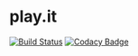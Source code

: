 # play.it

[![Build Status](https://travis-ci.org/play-it-team/core-server.svg?branch=master)](https://travis-ci.org/play-it-team/core-server) [![Codacy Badge](https://api.codacy.com/project/badge/Grade/0a713482e3e846c9ae6d664a1945b0d2)](https://www.codacy.com/app/abhi1693/core-server?utm_source=github.com&amp;utm_medium=referral&amp;utm_content=play-it-team/core-server&amp;utm_campaign=Badge_Grade)

